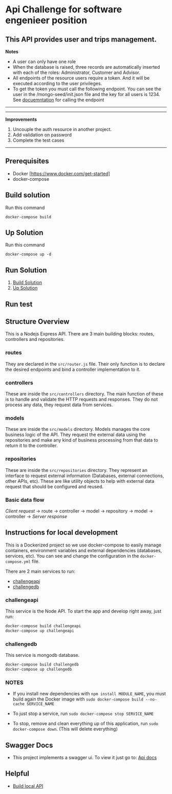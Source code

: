 # Api Challenge for  software engenieer position
This API provides user and trips management.
---
**Notes**
- A user can only have one role
- When the database is raised, three records are automatically inserted with each of the roles: Administrator, Customer and Advisor. 
- All endpoints of the resource users require a token. And it will be executed according to the user privileges.
- To get the token you must call the following endpoint. You can see the user in the /mongo-seed/init.json file and the key for all users is 1234. See [docuemntation](./README.md#swagger-docs) for calling the endpoint

---
---
**Improvements**
1) Uncouple the auth resource in another project.
2) Add validation on password
3) Complete the test cases
---

## Prerequisites
- Docker [https://www.docker.com/get-started]
- docker-compose

## Build solution
Run this command 
```
docker-compose build 
```
## Up Solution
Run this command
```
docker-compose up -d
```

## Run Solution

1) [Build Solution](./README.md#build-solution)
2) [Up Solution](./README.md#up-solution)

## Run test

## Structure Overview

This is a Nodejs Express API. There are 3 main building blocks: routes, controllers and repositories.

### routes

They are declared in the `src/router.js` file. Their only function is to declare the desired endpoints and bind a controller implementation to it.

### controllers

These are inside the `src/controllers` directory. The main function of these is to handle and validate the HTTP requests and responses. They do not process any data, they request data from services.


### models

These are inside the `src/models` directory. Models manages the core business logic of the API. They request the external data using the repositories and make any kind of business processing from that data to return it to the controller.


### repositories

These are inside the `src/repositories` directory. They represent an interface to request external information (Databases, external connections, other APIs, etc). These are like utility objects to help with external data request that should be configured and reused.

### Basic data flow

*Client request* -> route -> controller -> model -> repository -> model -> controller -> *Server response*

## Instructions for local development

This is a Dockerized project so we use docker-compose to easily manage containers, environment variables and external dependencies (databases, services, etc). You can see and change the configuration in the `docker-compose.yml` file.

There are 2 main services to run:

- [challengeapi](#challengeapi)
- [challengedb](#challengedb)


### challengeapi

This service is the Node API. To start the app and develop right away, just run:

```bash
docker-compose build challengeapi
docker-compose up challengeapi
```

### challengedb

This service is mongodb database. 

```bash
docker-compose build challengedb
docker-compose up challengedb
```


### NOTES

- If you install new dependencies with `npm install MODULE_NAME`, you must build again the Docker image with `sudo docker-compose build --no-cache SERVICE_NAME`

- To just stop a service, run `sudo docker-compose stop SERVICE_NAME`

- To stop, remove and clean everything up of this application, run `sudo docker-compose down`. (This will delete everything)

## Swagger Docs

- This project implements a swagger ui. To view it just go to: [Api docs](http://localhost:8080/docs)

## Helpful

- [Build local API](http://localhost:8080/health/)
